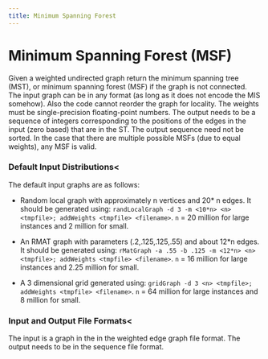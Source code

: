 ```yaml
---
title: Minimum Spanning Forest
---
```


# Minimum Spanning Forest (MSF)

Given a weighted undirected graph return the minimum spanning tree
(MST), or minimum spanning forest (MSF) if the graph is not connected.
The input graph can be in any format (as long as it does not encode
the MIS somehow).  Also the code cannot reorder the graph for
locality.  The weights must be single-precision floating-point
numbers.  The output needs to be a sequence of integers corresponding
to the positions of the edges in the input (zero based) that are in
the ST.  The output sequence need not be sorted.  In the case that
there are multiple possible MSFs (due to equal weights), any MSF is
valid.

### Default Input Distributions<

The default input graphs are as follows:

- Random local graph with approximately n vertices and 20* n
edges.   It should be generated using:
`randLocalGraph -d 3 -m <10*n> <n> <tmpfile>; addWeights <tmpfile> <filename>`.
`n` = 20 million for large instances and 2 million for small.

- An RMAT graph with parameters (.2,.125,.125,.55) and about 12*n edges.
It should be generated using:
`rMatGraph -a .55 -b .125 -m <12*n> <n> <tmpfile>; addWeights <tmpfile> <filename>`.
`n` = 16 million for large instances and 2.25 million for small.

- A 3 dimensional grid generated using:
`gridGraph -d 3 <n> <tmpfile>; addWeights <tmpfile> <filename>`.
`n` = 64 million for large instances and 8 million for small.

### Input and Output File Formats<

The input is a graph in the in the weighted edge graph file format. 
The output needs to be in the sequence file format.

